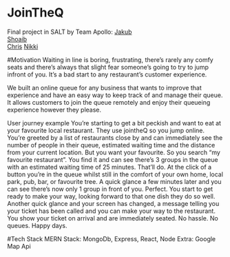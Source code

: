 # JoinTheQ
Final project in SALT by Team Apollo:
[Jakub](https://github.com/JakubRaczkowski)   
[Shoaib](https://github.com/mshoaibtalha)   
[Chris](https://github.com/chrisobrien88)
[Nikki](https://github.com/nikkizhou)


#Motivation
Waiting in line is boring, frustrating, there’s rarely any comfy seats and there’s always that slight fear someone’s going to try to jump infront of you. It’s a bad start to any restaurant’s customer experience.

We built an online queue for any business that wants to improve that experience and have an easy way to keep track of and manage their queue. It allows customers to join the queue remotely and enjoy their queueing experience however they please.

User journey example
You’re starting to get a bit peckish and want to eat at your favourite local restaurant. They use jointheQ so you jump online. You’re greeted by a list of restaurants close by and can immediately see the number of people in their queue, estimated waiting time and the distance from your current location. But you want your favourite. So you search “my favourite restaurant”. You find it and can see there’s 3 groups in the queue with an estimated waiting time of 25 minutes. That’ll do. At the click of a button you’re in the queue whilst still in the comfort of your own home, local park, pub, bar, or favourite tree. A quick glance a few minutes later and you can see there’s now only 1 group in front of you. Perfect. You start to get ready to make your way, looking forward to that one dish they do so well. Another quick glance and your screen has changed, a message telling you your ticket has been called and you can make your way to the restaurant.
You show your ticket on arrival and are immediately seated. No hassle. No queues. Happy days.

#Tech Stack
MERN Stack:  MongoDb, Express, React, Node 
Extra: Google Map Api

